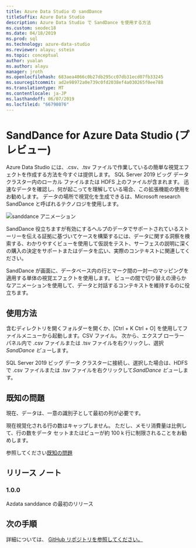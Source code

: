 ```yaml
---
title: Azure Data Studio の sandDance
titleSuffix: Azure Data Studio
description: Azure Data Studio で SandDance を使用する方法
ms.custom: seodec18
ms.date: 04/18/2019
ms.prod: sql
ms.technology: azure-data-studio
ms.reviewer: alayu; sstein
ms.topic: conceptual
author: yualan
ms.author: alayu
manager: jroth
ms.openlocfilehash: 683aea4066c0b27db295cc07db31ecd07fb33245
ms.sourcegitcommit: ad2e98972a0e739c0fd2038ef4a030265f0ee788
ms.translationtype: MT
ms.contentlocale: ja-JP
ms.lasthandoff: 06/07/2019
ms.locfileid: "66798076"
---
```

# <a name="sanddance-for-azure-data-studio-preview"></a>SandDance for Azure Data Studio (プレビュー)
Azure Data Studio には、.csv、.tsv ファイルで作業しているの簡単な視覚エフェクトを作成する方法を今すぐは提供します。 SQL Server 2019 ビッグ データ クラスター内のローカル ファイルまたは HDFS 上のファイルが含まれます。 迅速なデータを確認し、何が起こってを理解している場合、この拡張機能の使用をお勧めします。 データの場所で視覚化を生成できるは、Microsoft research SandDance と呼ばれるテクノロジを使用します。

![sanddance アニメーション](https://user-images.githubusercontent.com/11507384/54236654-52d42800-44d1-11e9-859e-6c5d297a46d2.gif)

SandDance 役立ちますが有効にするヘルプのデータでサポートされているストーリーを伝える証拠に基づいてケースを構築するには、データに関する洞察を検索する、わかりやすくビューを使用して仮説をテスト、サーフェスの説明に深くの購入の決定をサポートまたはデータを広い、実際のコンテキストに関連してください。

SandDance が画面に、データベース内の行とマーク間の一対一のマッピングを適用する単体の視覚エフェクトを使用します。
ビューの間で切り替えの滑らかなアニメーションを使用して、データと対話するコンテキストを維持するのに役立ちます。

## <a name="usage"></a>使用方法

含むディレクトリを開くフォルダーを開くか、[Ctrl + K Ctrl + O] を使用してファイルメニューから起動します。CSV ファイル。  次から、エクスプ ローラー パネル内で .csv ファイルまたは .tsv ファイルを右クリックし、選択*SandDance ビュー*します。

SQL Server 2019 ビッグ データ クラスターに接続し、選択した場合は、HDFS で .csv ファイルまたは .tsv ファイルを右クリックして*SandDance ビュー*します。

## <a name="known-issues"></a>既知の問題

現在、データは、一意の識別子として最初の列が必要です。

現在視覚化される行の数はキャップしません。 ただし、メモリ消費量は比例して、行の数をデータ セットまたはビューが約 100 k 行に制限されることをお勧めします。

参照してください[既知の問題](https://microsoft.github.io/SandDance/#known-issues)

## <a name="release-notes"></a>リリース ノート

### <a name="100"></a>1.0.0

Azdata sanddance の最初のリリース

## <a name="next-steps"></a>次の手順
詳細については、 [GitHub リポジトリを参照してください。](https://github.com/Microsoft/SandDance)
